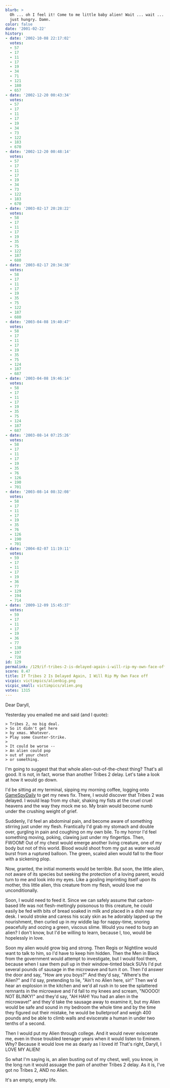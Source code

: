 ```yaml
---
blurb: >
  Oh ... oh I feel it! Come to me little baby alien! Wait ... wait ... no, no I'm
  just hungry. Damn.
color: false
date: '2001-02-22'
history:
- date: '2002-10-08 22:17:02'
  votes:
  - 57
  - 17
  - 11
  - 17
  - 19
  - 34
  - 71
  - 121
  - 180
  - 657
- date: '2002-12-20 00:43:34'
  votes:
  - 57
  - 17
  - 11
  - 17
  - 19
  - 34
  - 73
  - 122
  - 183
  - 670
- date: '2002-12-20 00:48:14'
  votes:
  - 57
  - 17
  - 11
  - 17
  - 19
  - 34
  - 73
  - 122
  - 183
  - 670
- date: '2003-02-17 20:28:22'
  votes:
  - 58
  - 17
  - 11
  - 17
  - 19
  - 35
  - 75
  - 122
  - 187
  - 680
- date: '2003-02-17 20:34:38'
  votes:
  - 58
  - 17
  - 11
  - 17
  - 19
  - 35
  - 75
  - 122
  - 187
  - 680
- date: '2003-04-08 19:40:47'
  votes:
  - 58
  - 17
  - 11
  - 17
  - 19
  - 35
  - 75
  - 124
  - 187
  - 687
- date: '2003-04-08 19:46:14'
  votes:
  - 58
  - 17
  - 11
  - 17
  - 19
  - 35
  - 75
  - 124
  - 187
  - 687
- date: '2003-08-14 07:25:26'
  votes:
  - 58
  - 17
  - 11
  - 17
  - 19
  - 35
  - 76
  - 126
  - 190
  - 701
- date: '2003-08-14 08:32:08'
  votes:
  - 58
  - 17
  - 11
  - 17
  - 19
  - 35
  - 76
  - 126
  - 190
  - 701
- date: '2004-02-07 11:19:11'
  votes:
  - 59
  - 17
  - 11
  - 17
  - 19
  - 36
  - 77
  - 129
  - 194
  - 714
- date: '2009-12-09 15:45:37'
  votes:
  - 59
  - 17
  - 11
  - 17
  - 19
  - 36
  - 77
  - 130
  - 197
  - 728
id: 129
permalink: /129/if-tribes-2-is-delayed-again-i-will-rip-my-own-face-off/
score: 8.47
title: If Tribes 2 Is Delayed Again, I Will Rip My Own Face off
vicpic: victimpics/alienbig.png
vicpic_small: victimpics/alien.png
votes: 1315
---
```


Dear Daryll,

Yesterday you emailed me and said (and I quote):

    > Tribes 2, no big deal.
    > So it didn't get here
    > by xmas. Whatever.
    > Play some Counter-Strike.
    >
    > It could be worse --
    > An alien could pop
    > out of your chest
    > or something.

I'm going to suggest that that whole alien-out-of-the-chest thing?
That's all good. It is not, in fact, worse than another Tribes 2 delay.
Let's take a look at how it would go down.

I'd be sitting at my terminal, sipping my morning coffee, logging onto
[GameSpyDaily](http://web.archive.org/web/20010222000000/http://www.gamespydaily.com/)
to get my news fix. There, I would discover that Tribes 2 was delayed. I
would leap from my chair, shaking my fists at the cruel cruel heavens
and the way they mock me so. My brain would become numb under the
crushing weight of grief.

Suddenly, I'd feel an abdominal pain, and become aware of something
stirring just under my flesh. Frantically I'd grab my stomach and double
over, gurgling in pain and coughing on my own bile. To my horror I'd
feel something moving, poking, clawing just under my fingertips. Then,
FWOOM! Out of my chest would emerge another living creature, one of my
body but not of this world. Blood would shoot from my gut as water would
burst from a ruptured balloon. The green, scaled alien would fall to the
floor with a sickening plop.

Now, granted, the initial moments would be terrible. But soon, the
little alien, not aware of its species but seeking the protection of a
loving parent, would turn to me and look into my eyes. Like a gosling
imprinting itself upon its mother, this little alien, this creature from
my flesh, would love me unconditionally.

Soon, I would need to feed it. Since we can safely assume that
carbon-based life was not flesh-meltingly poisonous to this creature, he
could easily be fed with bits of bread soaked in milk and placed in a
dish near my desk. I would stroke and caress his scaly skin as he
adorably lapped up the nourishment, then curled up in my widdle lap for
nappy-time, snoring peacefully and oozing a green, viscous slime. Would
you need to burp an alien? I don't know, but I'd be willing to learn,
because I, too, would be hopelessly in love.

Soon my alien would grow big and strong. Then Regis or Nightline would
want to talk to him, so I'd have to keep him hidden. Then the Men in
Black from the government would attempt to investigate, but I would fool
them, because when I saw them pull up in their window-tinted black SUVs
I'd put several pounds of sausage in the microwave and turn it on. Then
I'd answer the door and say, "How are you boys?" And they'd say,
"Where's the Alien?" and I'd say, pretending to lie, "Ain't no Alien
here, sir!" Then we'd hear an explosion in the kitchen and we'd all rush
in to see the splattered remnants in the microwave and I'd fall to my
knees and scream, "NOOOO! NOT BLINKY!" and they'd say, "AH HAH! You had
an alien in the microwave!" and they'd take the sausage away to examine
it, but my Alien would be safe and sound in my bedroom the whole time
and by the time they figured out their mistake, he would be bulletproof
and weigh 400 pounds and be able to climb walls and eviscerate a human
in under two tenths of a second.

Then I would put my Alien through college. And it would never eviscerate
me, even in those troubled teenager years when it would listen to
Eminem. Why? Because it would love me as dearly as I loved it! That's
right, Daryll, I LOVE MY ALIEN!

So what I'm saying is, an alien busting out of my chest, well, you know,
in the long run it would assuage the pain of another Tribes 2 delay. As
it is, I've got no Tribes 2, AND no Alien.

It's an empty, empty life.